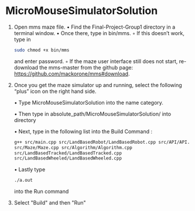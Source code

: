 # MicroMouseSimulatorSolution

1) Open mms maze file.
  • Find the Final-Project-Group1 directory in a terminal window.
  • Once there, type in bin/mms.
    ◦ If this doesn’t work, type in 
      ```bash  
      sudo chmod +x bin/mms
      ```
      and enter password.
    ◦ If the maze user interface still does not start, re-download the mms-master from the
      github page: https://github.com/mackorone/mms#download.
      
2) Once you get the maze simulator up and running, select the following “plus” icon on the right hand side.

    • Type MicroMouseSimulatorSolution into the name category.

    • Then type in absolute_path/MicroMouseSimulatorSolution/ into directory

    • Next, type in the following list into the Build Command :

    ```bash
    g++ src/main.cpp src/LandBasedRobot/LandBasedRobot.cpp src/API/API.cpp
    src/Maze/Maze.cpp src/Algorithm/Algorithm.cpp
    src/LandBasedTracked/LandBasedTracked.cpp
    src/LandBasedWheeled/LandBasedWheeled.cpp
    ```
    • Lastly type 
    ```bash
    ./a.out
    ```
    into the Run command
      
3) Select "Build" and then "Run"
